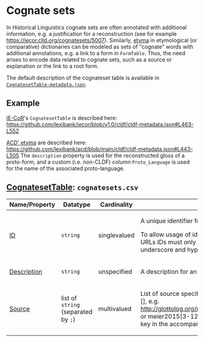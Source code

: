 # Cognate sets

In Historical Linguistics cognate sets are often annotated with additional information, e.g.
a justification for a reconstruction (see for example https://iecor.clld.org/cognatesets/5007).
Similarly, [etyma](https://de.wikipedia.org/wiki/Etymon)
in etymological (or comparative) dictionaries can be modeled as sets of "cognate" words with additional
annotations, e.g. a link to a form in `FormTable`. Thus, the need arises to encode data related to 
cognate sets, such as a source or explanation or the link to a root form.

The default description of the cognateset table is available in 
[`CognatesetTable-metadata.json`](CognatesetTable-metadata.json).


## Example

[IE-CoR](https://iecor.clld.org/)'s `CognatesetTable` is described here: https://github.com/lexibank/iecor/blob/v1.0/cldf/cldf-metadata.json#L463-L552

[ACD' etyma](https://acd.clld.org/cognatesets) are described here:
https://github.com/lexibank/acd/blob/main/cldf/cldf-metadata.json#L443-L505
The `description` property is used for the reconstructed gloss of a proto-form,
and a custom (i.e. non-CLDF) column `Proto_Language` is used for the name of the associated proto-language.

## [CognatesetTable](http://cldf.clld.org/v1.0/terms.rdf#CognatesetTable): `cognatesets.csv`

Name/Property | Datatype | Cardinality | Description
 --- | --- | --- | --- 
[ID](http://cldf.clld.org/v1.0/terms.rdf#id) | `string` | singlevalued | <div> <p>A unique identifier for a row in a table.</p> <p> To allow usage of identifiers as path components of URLs IDs must only contain alphanumeric characters, underscore and hyphen. </p> </div> 
[Description](http://cldf.clld.org/v1.0/terms.rdf#description) | `string` | unspecified | <div> <p>A description for an entity.</p> </div> 
[Source](http://cldf.clld.org/v1.0/terms.rdf#source) | list of `string` (separated by `;`) | multivalued | <div> <p>List of source specifications, of the form &lt;source_ID&gt;[], e.g. http://glottolog.org/resource/reference/id/318814[34], or meier2015[3-12] where meier2015 is a citation key in the accompanying BibTeX file.</p> </div> 